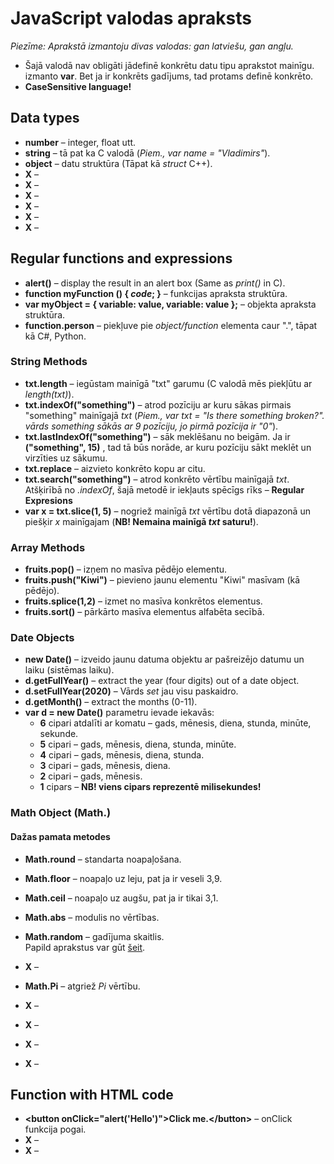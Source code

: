 # JavaScript valodas apraksts
*Piezīme: Aprakstā izmantoju divas valodas: gan latviešu, gan angļu.*  
- Šajā valodā nav obligāti jādefinē konkrētu datu tipu aprakstot mainīgu. izmanto **var**. Bet ja ir konkrēts gadījums, tad protams definē konkrēto.  
- **CaseSensitive language!**

## Data types
- **number** – integer, float utt.  
- **string** – tā pat ka C valodā (*Piem., var name = "Vladimirs"*).  
- **object** – datu struktūra (Tāpat kā *struct* C++).  
- **X** –
- **X** –
- **X** –
- **X** –
- **X** –
- **X** –

## Regular functions and expressions
- **alert()** – display the result in an alert box (Same as *print()* in C).  
- **function myFunction () { *code*; }** – funkcijas apraksta struktūra.  
- **var myObject = { variable: value, variable: value };** – objekta apraksta struktūra.  
- **function.person** – piekļuve pie *object/function* elementa caur ".", tāpat kā C#, Python.  

### String Methods
- **txt.length** – iegūstam mainīgā "txt" garumu (C valodā mēs piekļūtu ar *length(txt)*).  
- **txt.indexOf("something")** – atrod pozīciju ar kuru sākas pirmais "something" mainīgajā *txt* (*Piem., var txt = "Is there something broken?". vārds something sākās ar 9 pozīciju, jo pirmā pozīcija ir "0"*).  
- **txt.lastIndexOf("something")** – sāk meklēšanu no beigām. Ja ir **("something", 15)** , tad tā būs norāde, ar kuru pozīciju sākt meklēt un virzīties uz sākumu.  
- **txt.replace** – aizvieto konkrēto kopu ar citu.  
- **txt.search("something")** – atrod konkrēto vērtību mainīgajā *txt*. Atšķirībā no *.indexOf*, šajā metodē ir iekļauts spēcīgs rīks – **Regular Expresions**   
- **var x = txt.slice(1, 5)** – nogriež mainīgā *txt* vērtību dotā diapazonā un piešķir *x* mainīgajam (**NB! Nemaina mainīgā *txt* saturu!**).  

### Array Methods  
- **fruits.pop()** – izņem no masīva pēdējo elementu.  
- **fruits.push("Kiwi")** – pievieno jaunu elementu "Kiwi" masīvam (kā pēdējo).  
- **fruits.splice(1,2)** – izmet no masīva konkrētos elementus.  
- **fruits.sort()** – pārkārto masīva elementus alfabēta secībā. 

### Date Objects
- **new Date()** – izveido jaunu datuma objektu ar pašreizējo datumu un laiku (sistēmas laiku).  
- **d.getFullYear()** – extract the year (four digits) out of a date object.  
- **d.setFullYear(2020)** – Vārds *set* jau visu paskaidro.   
- **d.getMonth()** – extract the months (0-11).  
- **var d = new Date()** parametru ievade iekavās:  
  - **6** cipari atdalīti ar komatu – gads, mēnesis, diena, stunda, minūte, sekunde.  
  - **5** cipari – gads, mēnesis, diena, stunda, minūte.  
  - **4** cipari – gads, mēnesis, diena, stunda.  
  - **3** cipari – gads, mēnesis, diena.  
  - **2** cipari – gads, mēnesis.  
  - **1** cipars – **NB! viens cipars reprezentē milisekundes!**  

### Math Object (Math.) 
#### Dažas pamata metodes
- **Math.round** – standarta noapaļošana.
- **Math.floor** – noapaļo uz leju, pat ja ir veseli 3,9.  
- **Math.ceil** – noapaļo uz augšu, pat ja ir tikai 3,1.  
- **Math.abs** – modulis no vērtības.  
- **Math.random** – gadījuma skaitlis.  
Papild aprakstus var gūt [šeit](https://www.w3schools.com/js/js_math.asp).  




- **X** –



- **Math.Pi** – atgriež *Pi* vērtību.  
- **X** –
- **X** –

- **X** –
- **X** –

## Function with HTML code
- **\<button onClick="alert('Hello')">Click me.\</button>** – onClick funkcija pogai. 
- **X** –
- **X** –
